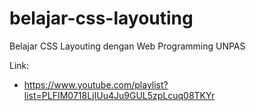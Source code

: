 # belajar-css-layouting

Belajar CSS Layouting dengan Web Programming UNPAS

Link:

- https://www.youtube.com/playlist?list=PLFIM0718LjIUu4Ju9GUL5zpLcuq08TKYr
